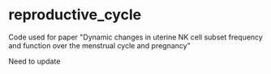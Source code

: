 # reproductive_cycle
Code used for paper "Dynamic changes in uterine NK cell subset frequency and function over the menstrual cycle and pregnancy"


Need to update
